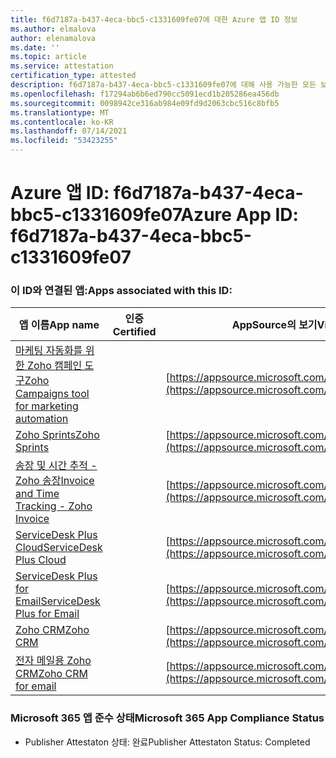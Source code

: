 ```yaml
---
title: f6d7187a-b437-4eca-bbc5-c1331609fe07에 대한 Azure 앱 ID 정보
ms.author: elmalova
author: elenamalova
ms.date: ''
ms.topic: article
ms.service: attestation
certification_type: attested
description: f6d7187a-b437-4eca-bbc5-c1331609fe07에 대해 사용 가능한 모든 보안 및 규정 준수 정보입니다.
ms.openlocfilehash: f17294ab6b6ed790cc5091ecd1b205286ea456db
ms.sourcegitcommit: 0098942ce316ab984e09fd9d2063cbc516c8bfb5
ms.translationtype: MT
ms.contentlocale: ko-KR
ms.lasthandoff: 07/14/2021
ms.locfileid: "53423255"
---
```

# <a name="azure-app-id-f6d7187a-b437-4eca-bbc5-c1331609fe07"></a><span data-ttu-id="976d9-103">Azure 앱 ID: f6d7187a-b437-4eca-bbc5-c1331609fe07</span><span class="sxs-lookup"><span data-stu-id="976d9-103">Azure App ID: f6d7187a-b437-4eca-bbc5-c1331609fe07</span></span>


### <a name="apps-associated-with-this-id"></a><span data-ttu-id="976d9-104">이 ID와 연결된 앱:</span><span class="sxs-lookup"><span data-stu-id="976d9-104">Apps associated with this ID:</span></span>
| <span data-ttu-id="976d9-105">**앱 이름**</span><span class="sxs-lookup"><span data-stu-id="976d9-105">**App name**</span></span> | <span data-ttu-id="976d9-106">**인증**</span><span class="sxs-lookup"><span data-stu-id="976d9-106">**Certified**</span></span> | <span data-ttu-id="976d9-107">**AppSource의 보기**</span><span class="sxs-lookup"><span data-stu-id="976d9-107">**View in AppSource**</span></span> |
|-|-|-|
| [<span data-ttu-id="976d9-108">마케팅 자동화를 위한 Zoho 캠페인 도구</span><span class="sxs-lookup"><span data-stu-id="976d9-108">Zoho Campaigns tool for marketing automation</span></span>](https://docs.microsoft.com/en-us/microsoft-365-app-certification/forward/WA104380835) |  | [https://appsource.microsoft.com/product/office/WA104380835](https://appsource.microsoft.com/product/office/WA104380835) |
| [<span data-ttu-id="976d9-109">Zoho Sprints</span><span class="sxs-lookup"><span data-stu-id="976d9-109">Zoho Sprints</span></span>](https://docs.microsoft.com/en-us/microsoft-365-app-certification/forward/WA200000188) |  | [https://appsource.microsoft.com/product/office/WA200000188](https://appsource.microsoft.com/product/office/WA200000188) |
| [<span data-ttu-id="976d9-110">송장 및 시간 추적 - Zoho 송장</span><span class="sxs-lookup"><span data-stu-id="976d9-110">Invoice and Time Tracking - Zoho Invoice</span></span>](https://docs.microsoft.com/en-us/microsoft-365-app-certification/forward/WA104381067) |  | [https://appsource.microsoft.com/product/office/WA104381067](https://appsource.microsoft.com/product/office/WA104381067) |
| [<span data-ttu-id="976d9-111">ServiceDesk Plus Cloud</span><span class="sxs-lookup"><span data-stu-id="976d9-111">ServiceDesk Plus Cloud</span></span>](https://docs.microsoft.com/en-us/microsoft-365-app-certification/forward/WA200000037) |  | [https://appsource.microsoft.com/product/office/WA200000037](https://appsource.microsoft.com/product/office/WA200000037) |
| [<span data-ttu-id="976d9-112">ServiceDesk Plus for Email</span><span class="sxs-lookup"><span data-stu-id="976d9-112">ServiceDesk Plus for Email</span></span>](https://docs.microsoft.com/en-us/microsoft-365-app-certification/forward/WA104381518) |  | [https://appsource.microsoft.com/product/office/WA104381518](https://appsource.microsoft.com/product/office/WA104381518) |
| [<span data-ttu-id="976d9-113">Zoho CRM</span><span class="sxs-lookup"><span data-stu-id="976d9-113">Zoho CRM</span></span>](https://docs.microsoft.com/en-us/microsoft-365-app-certification/forward/WA104382094) |  | [https://appsource.microsoft.com/product/office/WA104382094](https://appsource.microsoft.com/product/office/WA104382094) |
| [<span data-ttu-id="976d9-114">전자 메일용 Zoho CRM</span><span class="sxs-lookup"><span data-stu-id="976d9-114">Zoho CRM for email</span></span>](https://docs.microsoft.com/en-us/microsoft-365-app-certification/forward/WA104379468) |  | [https://appsource.microsoft.com/product/office/WA104379468](https://appsource.microsoft.com/product/office/WA104379468) |

### <a name="microsoft-365-app-compliance-status"></a><span data-ttu-id="976d9-115">Microsoft 365 앱 준수 상태</span><span class="sxs-lookup"><span data-stu-id="976d9-115">Microsoft 365 App Compliance Status</span></span>
- <span data-ttu-id="976d9-116">Publisher Attestaton 상태: 완료</span><span class="sxs-lookup"><span data-stu-id="976d9-116">Publisher Attestaton Status: Completed</span></span>
